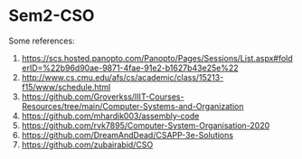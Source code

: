 # Sem2-CSO
Some references:
1) https://scs.hosted.panopto.com/Panopto/Pages/Sessions/List.aspx#folderID=%22b96d90ae-9871-4fae-91e2-b1627b43e25e%22
2) http://www.cs.cmu.edu/afs/cs/academic/class/15213-f15/www/schedule.html
3) https://github.com/Groverkss/IIIT-Courses-Resources/tree/main/Computer-Systems-and-Organization
4) https://github.com/mhardik003/assembly-code
5) https://github.com/rvk7895/Computer-System-Organisation-2020
6) https://github.com/DreamAndDead/CSAPP-3e-Solutions
7) https://github.com/zubairabid/CSO
